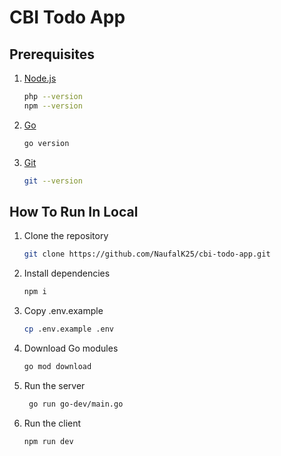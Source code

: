 # CBI Todo App

## Prerequisites

1. [Node.js](https://nodejs.org/en/download)
   ```bash
   php --version
   npm --version
   ```
2. [Go](https://go.dev/doc/install)
   ```bash
   go version
   ```
3. [Git](https://git-scm.com/downloads)
   ```bash
   git --version
   ```

## How To Run In Local

1. Clone the repository
   ```bash
   git clone https://github.com/NaufalK25/cbi-todo-app.git
   ```
2. Install dependencies
   ```bash
   npm i
   ```
3. Copy .env.example
   ```bash
   cp .env.example .env
   ```
4. Download Go modules
   ```bash
   go mod download
   ```
5. Run the server
   ```bash
    go run go-dev/main.go
   ```
6. Run the client
   ```
   npm run dev
   ```
